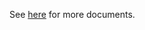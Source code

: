 See [here](https://github.com/kcl-lang/modules/blob/main/k8s/1.21/docs/README.md) for more documents.

